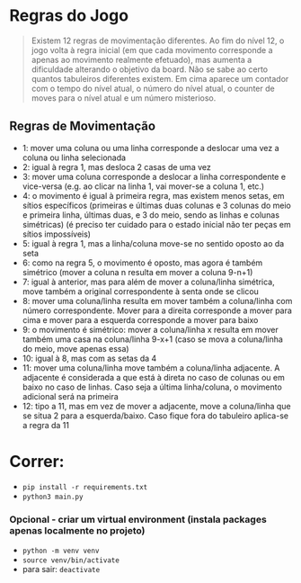 # Regras do Jogo
> Existem 12 regras de movimentação diferentes. Ao fim do nível 12, o jogo volta à regra inicial (em que cada movimento corresponde a apenas ao movimento realmente efetuado), mas aumenta a dificuldade alterando o objetivo da board.
> Não se sabe ao certo quantos tabuleiros diferentes existem.
> Em cima aparece um contador com o tempo do nível atual, o número do nível atual, o counter de moves para o nível atual e um número misterioso.

## Regras de Movimentação
- 1: mover uma coluna ou uma linha corresponde a deslocar uma vez a coluna ou linha selecionada
- 2: igual à regra 1, mas desloca 2 casas de uma vez
- 3: mover uma coluna corresponde a deslocar a linha correspondente e vice-versa (e.g. ao clicar na linha 1, vai mover-se a coluna 1, etc.)
- 4: o movimento é igual à primeira regra, mas existem menos setas, em sítios específicos (primeiras e últimas duas colunas e 3 colunas do meio e primeira linha, últimas duas, e 3 do meio, sendo as linhas e colunas simétricas) (é preciso ter cuidado para o estado inicial não ter peças em sítios impossíveis)
- 5: igual à regra 1, mas a linha/coluna move-se no sentido oposto ao da seta
- 6: como na regra 5, o movimento é oposto, mas agora é também simétrico (mover a coluna n resulta em mover a coluna 9-n+1)
- 7: igual à anterior, mas para além de mover a coluna/linha simétrica, move também a original correspondente à senta onde se clicou
- 8: mover uma coluna/linha resulta em mover também a coluna/linha com número correspondente. Mover para a direita corresponde a mover para cima e mover para a esquerda corresponde a mover para baixo
- 9: o movimento é simétrico: mover a coluna/linha x resulta em mover também uma casa na coluna/linha 9-x+1 (caso se mova a coluna/linha do meio, move apenas essa)
- 10: igual à 8, mas com as setas da 4
- 11: mover uma coluna/linha move também a coluna/linha adjacente. A adjacente é considerada a que está à direta no caso de colunas ou em baixo no caso de linhas. Caso seja a última linha/coluna, o movimento adicional será na primeira
- 12: tipo a 11, mas em vez de mover a adjacente, move a coluna/linha que se situa 2 para a esquerda/baixo. Caso fique fora do tabuleiro aplica-se a regra da 11 

# Correr:
- `pip install -r requirements.txt`
- `python3 main.py`

### Opcional - criar um virtual environment (instala packages apenas localmente no projeto)
- `python -m venv venv`
- `source venv/bin/activate`
- para sair: `deactivate`

